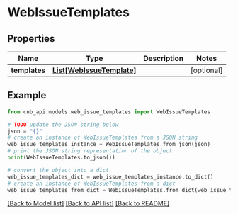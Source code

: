 # WebIssueTemplates


## Properties

Name | Type | Description | Notes
------------ | ------------- | ------------- | -------------
**templates** | [**List[WebIssueTemplate]**](WebIssueTemplate.md) |  | [optional] 

## Example

```python
from cnb_api.models.web_issue_templates import WebIssueTemplates

# TODO update the JSON string below
json = "{}"
# create an instance of WebIssueTemplates from a JSON string
web_issue_templates_instance = WebIssueTemplates.from_json(json)
# print the JSON string representation of the object
print(WebIssueTemplates.to_json())

# convert the object into a dict
web_issue_templates_dict = web_issue_templates_instance.to_dict()
# create an instance of WebIssueTemplates from a dict
web_issue_templates_from_dict = WebIssueTemplates.from_dict(web_issue_templates_dict)
```
[[Back to Model list]](../README.md#documentation-for-models) [[Back to API list]](../README.md#documentation-for-api-endpoints) [[Back to README]](../README.md)


